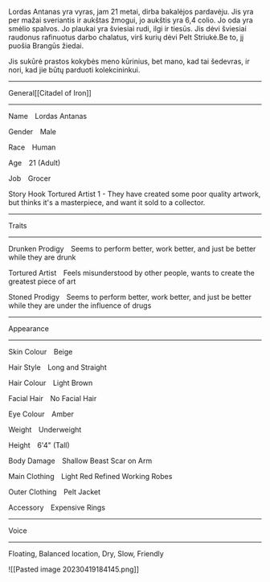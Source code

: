 Lordas Antanas yra vyras, jam 21 metai, dirba bakalėjos pardavėju. Jis yra per mažai sveriantis ir aukštas žmogui, jo aukštis yra 6,4 colio. Jo oda yra smėlio spalvos. Jo plaukai yra šviesiai rudi, ilgi ir tiesūs. Jis dėvi šviesiai raudonus rafinuotus darbo chalatus, virš kurių dėvi Pelt Striukė.Be to, jį puošia Brangūs žiedai. 

Jis sukūrė prastos kokybės meno kūrinius, bet mano, kad tai šedevras, ir nori, kad jie būtų parduoti kolekcininkui.


---

General[[Citadel of Iron]]

---

Name Lordas Antanas

Gender Male

Race Human

Age 21 (Adult)

Job Grocer

Story Hook
Tortured Artist 1 - They have created some poor quality artwork, but thinks it's a masterpiece, and want it sold to a collector.

---

Traits

---

Drunken Prodigy Seems to perform better, work better, and just be better while they are drunk

Tortured Artist Feels misunderstood by other people, wants to create the greatest piece of art

Stoned Prodigy Seems to perform better, work better, and just be better while they are under the influence of drugs

---

Appearance

---

Skin Colour Beige

Hair Style Long and Straight

Hair Colour Light Brown

Facial Hair No Facial Hair

Eye Colour Amber

Weight Underweight

Height 6'4" (Tall)

Body Damage Shallow Beast Scar on Arm

Main Clothing Light Red Refined Working Robes

Outer Clothing Pelt Jacket

Accessory Expensive Rings

---

Voice

---


Floating, Balanced location, Dry, Slow, Friendly

![[Pasted image 20230419184145.png]]